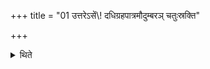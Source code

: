 +++
title = "01 उत्तरेऽसें\\! दधिग्रहपात्रमौदुम्बरञ् चतुःस्रक्ति"

+++

<details><summary>थिते</summary>

उत्तरेऽसें\! दधिग्रहपात्रमौदुम्बरं चतुःस्रक्ति १
</details>

